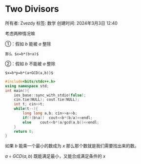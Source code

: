 # Two Divisors

所有者: Zvezdy
标签: 数学
创建时间: 2024年3月3日 12:40

考虑两种情况嘛

①：假如 $b$ 能被 $a$ 整除

    那么 $x=b*(b÷a)$ 

②：假如 $b$ 不能被 $a$ 整除

    $x=b*p=b*(a÷GCD(a,b))$

```cpp
#include<bits/stdc++.h>
using namespace std;
int main(){
    ios_base::sync_with_stdio(false);
    cin.tie(NULL); cout.tie(NULL);
    int t; cin>>t;
    while(t--){
        long long a,b; cin>>a>>b;
        if(!(b%a))  cout<<b*(b/a)<<endl;
        else    cout<<b*(a/gcd(a,b))<<endl;
    }
    return 0;
}

```

如果 $b$ 能乘一个最小的数成为 $x$ 那么那个数就是我们需要找出来的数。

$a÷GCD(a,b)$ 既能满足最小，又能合成满足条件的 $x$
